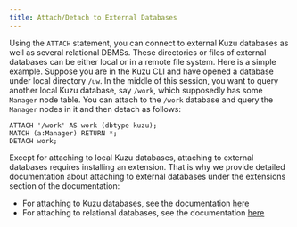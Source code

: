 ```yaml
---
title: Attach/Detach to External Databases
---
```

Using the `ATTACH` statement, you can connect to external Kuzu databases as well as several relational DBMSs.
These directories or files of external databases can be either local or in a remote file system. Here is a simple
example. Suppose you are in the Kuzu CLI and have opened a database under local directory `/uw`. In the middle of this
session, you want to query another local Kuzu database, say `/work`, which supposedly has some `Manager` node table.
You can attach to the `/work` database and query the `Manager` nodes in it and then detach as follows:

```
ATTACH '/work' AS work (dbtype kuzu);
MATCH (a:Manager) RETURN *;
DETACH work;
```
Except for attaching to local Kuzu databases, attaching to external databases requires installing an extension.
That is why we provide detailed documentation about attaching to external databases under the extensions section 
of the documentation:
- For attaching to Kuzu databases, see the documentation [here](/extensions/attach/kuzu)
- For attaching to relational databases, see the documentation [here](/extensions/attach/rdbms)
